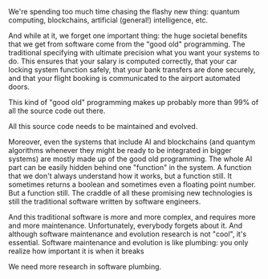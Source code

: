 We're spending too much time chasing the flashy new thing: quantum computing, blockchains, artificial (general!) intelligence, etc. 

And while at it, we forget one important thing: the huge societal benefits that we get from software come from the "good old" programming. The traditional specifying with ultimate precision what you want your systems to do. This ensures that your salary is computed correctly, that your car locking system function safely, that your bank transfers are done securely, and that your flight booking is communicated to the airport automated doors. 

This kind of "good old" programming makes up probably more than 99% of all the source code out there.

All this source code needs to be maintained and evolved.

Moreover, even the systems that include AI and blockchains (and quantym algorithms whenever they might be ready to be integrated in bigger systems) are mostly made up of the good old programming. The whole AI part can be easily hidden behind one "function" in the system. A function that we don't always understand how it works, but a function still. It sometimes returns a boolean and sometimes even a floating point number. But a function still. The craddle of all these promising new technologies is still the traditional software written by software engineers. 

And this traditional software is more and more complex, and requires more and more maintenance. Unfortunately, everybody forgets about it. And although software maintenance and evolution research is not "cool", it's essential. Software maintenance and evolution is like plumbing: you only realize how important it is when it breaks

We need more research in software plumbing. 